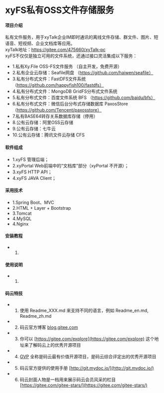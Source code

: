 # xyFS私有OSS文件存储服务

#### 项目介绍
私有文件服务，用于xyTalk企业IM即时通讯的离线文件存储、群文件、图片、短语音、短视频、企业文档库等应用。
<br>
xyTalk地址：https://gitee.com/475660/xyTalk-pc
<br>
xyFS不仅仅是独立可用的文件系统，还通过接口灵活集成以下服务：


- 1.私有Xy.File OSS-FS文件服务 （自主开发，免费开源） 
- 2.私有企业云存储：Seafile网盘 （https://github.com/haiwen/seafile） 
- 3.私有分布式文件：FastDFS文件系统 （https://github.com/happyfish100/fastdfs） 
- 4.私有分布式文件：MongoDB GridFS分布式文件系统 
- 5.私有分布式文件：百度文件系统 BFS （https://github.com/baidu/bfs） 
- 6.私有分布式文件：微信后台分布式存储数据库 PaxosStore （https://github.com/Tencent/paxosstore） 
- 7.私有BASE64转存关系数据库存储（停用） 
- 8.公有云存储：阿里OSS云存储 
- 9.公有云存储：七牛云 
- 10.公有云存储：腾讯文件云存储 CFS 


#### 软件组成


- 1.xyFS 管理后端；
- 2.xyPortal Web前端中的“文档库”部分（xyPortal 不开源）；
- 3.xyFS HTTP API；
- 4.xyFS JAVA Client；

#### 采用技术


- 1.Spring Boot、MVC
- 2.HTML + Layer + Bootstrap
- 3.Tomcat
- 4.MySQL
- 4.Nginx

#### 安装教程

- 1. 

#### 使用说明

- 1. 



#### 码云特技



- 1. 使用 Readme\_XXX.md 来支持不同的语言，例如 Readme\_en.md, Readme\_zh.md
- 2. 码云官方博客 [blog.gitee.com](https://blog.gitee.com)
- 3. 你可以 [https://gitee.com/explore](https://gitee.com/explore) 这个地址来了解码云上的优秀开源项目
- 4. [GVP](https://gitee.com/gvp) 全称是码云最有价值开源项目，是码云综合评定出的优秀开源项目
- 5. 码云官方提供的使用手册 [http://git.mydoc.io/](http://git.mydoc.io/)
- 6. 码云封面人物是一档用来展示码云会员风采的栏目 [https://gitee.com/gitee-stars/](https://gitee.com/gitee-stars/)